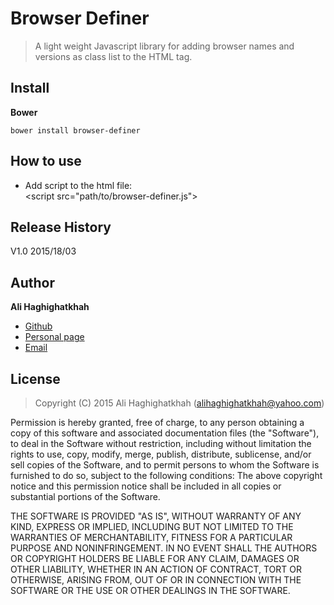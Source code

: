 # Browser Definer

> A light weight Javascript library for adding browser names and versions as class list to the HTML tag.


## Install
**Bower**
```
bower install browser-definer
  ```
  
## How to use

* Add script to the html file:<br>
&lt;script src="path/to/browser-definer.js"&gt;<br>



## Release History
V1.0        2015/18/03


## Author
**Ali Haghighatkhah**

- [Github](https://github.com/alihaghighatkhah)
- [Personal page](http://colorofweb.com/)
- [Email](alihaghighatkhah@yahoo.com)

## License
> Copyright (C) 2015 Ali Haghighatkhah (alihaghighatkhah@yahoo.com)

Permission is hereby granted, free of charge, to any person obtaining a copy of this software and associated
documentation files (the "Software"), to deal in the Software without restriction, including without limitation
the rights to use, copy, modify, merge, publish, distribute, sublicense, and/or sell copies of the Software,
and to permit persons to whom the Software is furnished to do so, subject to the following conditions:
The above copyright notice and this permission notice shall be included in all copies or substantial portions
of the Software.

THE SOFTWARE IS PROVIDED "AS IS", WITHOUT WARRANTY OF ANY KIND, EXPRESS OR IMPLIED, INCLUDING BUT NOT LIMITED
TO THE WARRANTIES OF MERCHANTABILITY, FITNESS FOR A PARTICULAR PURPOSE AND NONINFRINGEMENT. IN NO EVENT SHALL
THE AUTHORS OR COPYRIGHT HOLDERS BE LIABLE FOR ANY CLAIM, DAMAGES OR OTHER LIABILITY, WHETHER IN AN ACTION OF
CONTRACT, TORT OR OTHERWISE, ARISING FROM, OUT OF OR IN CONNECTION WITH THE SOFTWARE OR THE USE OR OTHER DEALINGS
IN THE SOFTWARE.



